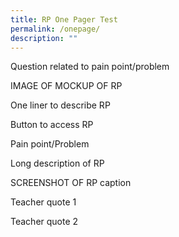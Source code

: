```yaml
---
title: RP One Pager Test
permalink: /onepage/
description: ""
---
```

Question related to pain point/problem

IMAGE OF MOCKUP OF RP

One liner to describe RP

Button to access RP

Pain point/Problem

Long description of RP

SCREENSHOT OF RP
caption

Teacher quote 1

Teacher quote 2